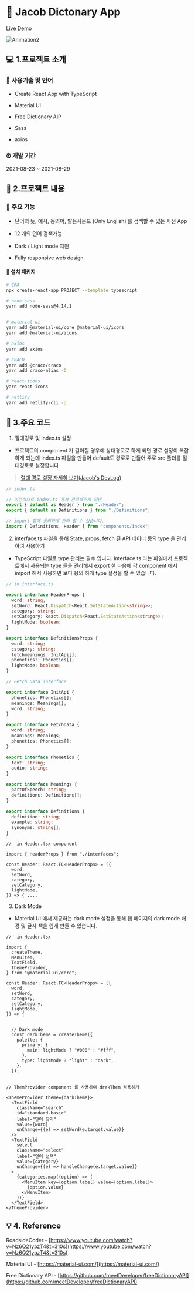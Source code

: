# 🔎 Jacob Dictonary App

<a href="https://dic.jacobko.info/" target="_blank">Live Demo</a>

![Animation2](https://user-images.githubusercontent.com/28912774/131269977-3e227840-34c2-4f3b-8004-aba1d3ad7065.gif)

## 💻 1.프로젝트 소개

### 📝 사용기술 및 언어

- Create React App with TypeScript

- Material UI

- Free Dictionary AIP

- Sass

- axios

### ⏰ 개발 기간

2021-08-23 ~ 2021-08-29

## 📃 2.프로젝트 내용

### 📌 주요 기능

- 단어의 뜻, 예시, 동의어, 발음사운드 (Only English) 를 검색할 수 있는 사전 App

- 12 개의 언어 검색가능

- Dark / Light mode 지원

- Fully responsive web design

#### 🎁 설치 패키지

```bash
# CRA
npx create-react-app PROJECT --template typescript

# node-sass
yarn add node-sass@4.14.1


# material-ui
yarn add @material-ui/core @material-ui/icons
yarn add @material-ui/icons

# axios
yarn add axios

# CRACO
yarn add @craco/craco
yarn add craco-alias -D

# react-icons
yarn react-icons

# netlify
yarn add netlify-cli -g
```

## 🔎 3.주요 코드

1. 절대경로 및 index.ts 설정

- 프로젝트의 component 가 길어질 경우에 상대경로로 하게 되면 경로 설정이 복잡하게 되는데 index.ts 파일을 만들어 default도 경로로 만들어 주로 src 폴더를 절대경로로 설정합니다

> [절대 경로 설정 자세히 보기(Jacob's DevLog)](https://jacobko.info/react/react_14/)

```ts
// index.ts

// 이런식으로 index.ts 에서 관리해주게 되면
export { default as Header } from "./Header";
export { default as Definitions } from "./Definitions";

// import 할때 용의하게 관리 할 수 있습니다.
import { Definitions, Header } from "components/index";
```

2.  interface.ts 파일을 통해 State, props, fetch 된 API 데이터 등의 type 을 관리하여 사용하기

- TypeScript 파일로 type 관리는 필수 입니다. interface.ts 라는 파일에서 프로젝트에서 사용되는 type 들을 관리해서 export 한 다음에 각 component 에서 import 해서 사용하면 보다 용의 하게 type 설정을 할 수 있습니다.

```ts
// in interface.ts

export interface HeaderProps {
  word: string;
  setWord: React.Dispatch<React.SetStateAction<string>>;
  category: string;
  setCategory: React.Dispatch<React.SetStateAction<string>>;
  lightMode: boolean;
}

export interface DefinitionsProps {
  word: string;
  category: string;
  fetchmeanings: InitApi[];
  phonetics?: Phonetics[];
  lightMode: boolean;
}

// Fetch Data interface

export interface InitApi {
  phonetics: Phonetics[];
  meanings: Meanings[];
  word: string;
}

export interface FetchData {
  word: string;
  meanings: Meanings;
  phonetics: Phonetics[];
}

export interface Phonetics {
  text: string;
  audio: string;
}

export interface Meanings {
  partOfSpeech: string;
  definitions: Definitions[];
}

export interface Definitions {
  definition: string;
  example: string;
  synonyms: string[];
}
```

```tsx
//  in Header.tsx component

import { HeaderProps } from "./interfaces";

const Header: React.FC<HeaderProps> = ({
  word,
  setWord,
  category,
  setCategory,
  lightMode,
}) => { ....
```

3. Dark Mode

- Material UI 에서 제공하는 dark mode 설정을 통해 웹 페이지의 dark mode 배경 및 글자 색을 쉽게 만들 수 있습니다.

```tsx
//  in Header.tsx

import {
  createTheme,
  MenuItem,
  TextField,
  ThemeProvider,
} from "@material-ui/core";

const Header: React.FC<HeaderProps> = ({
  word,
  setWord,
  category,
  setCategory,
  lightMode,
}) => {


  // Dark mode
  const darkTheme = createTheme({
    palette: {
      primary: {
        main: lightMode ? "#000" : "#fff",
      },
      type: lightMode ? "light" : "dark",
    },
  });


// ThemProvider component 를 사용하여 drakThem 적용하기

<ThemeProvider theme={darkTheme}>
  <TextField
    className="search"
    id="standard-basic"
    label="단어 찾기"
    value={word}
    onChange={(e) => setWord(e.target.value)}
  />
  <TextField
    select
    className="select"
    label="언어 선택"
    value={category}
    onChange={(e) => handleChange(e.target.value)}
  >
    {categories.map((option) => (
      <MenuItem key={option.label} value={option.label}>
        {option.value}
      </MenuItem>
    ))}
  </TextField>
</ThemeProvider>
```

## 💡 4. Reference

RoadsideCoder - [https://www.youtube.com/watch?v=Nz6Q21ypzT4&t=310s](https://www.youtube.com/watch?v=Nz6Q21ypzT4&t=310s)

Material UI - [https://material-ui.com/](https://material-ui.com/)

Free Dictionary API - [https://github.com/meetDeveloper/freeDictionaryAPI](https://github.com/meetDeveloper/freeDictionaryAPI)
